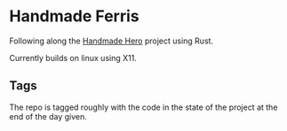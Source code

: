 # Handmade Ferris

Following along the [Handmade Hero](https://handmadehero.org) project using Rust.

Currently builds on linux using X11.

## Tags

The repo is tagged roughly with the code in the state of the project at the end of the
day given.
